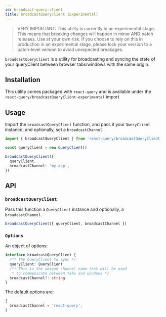 ```yaml
---
id: broadcast-query-client
title: broadcastQueryClient (Experimental)
---
```


> VERY IMPORTANT: This utility is currently in an experimental stage. This means that breaking changes will happen in minor AND patch releases. Use at your own risk. If you choose to rely on this in production in an experimental stage, please lock your version to a patch-level version to avoid unexpected breakages.

`broadcastQueryClient` is a utility for broadcasting and syncing the state of your queryClient between browser tabs/windows with the same origin.

## Installation

This utility comes packaged with `react-query` and is available under the `react-query/broadcastQueryClient-experimental` import.

## Usage

Import the `broadcastQueryClient` function, and pass it your `QueryClient` instance, and optionally, set a `broadcastChannel`.

```ts
import { broadcastQueryClient } from 'react-query/broadcastQueryClient-experimental'

const queryClient = new QueryClient()

broadcastQueryClient({
  queryClient,
  broadcastChannel: 'my-app',
})
```

## API

### `broadcastQueryClient`

Pass this function a `QueryClient` instance and optionally, a `broadcastChannel`.

```ts
broadcastQueryClient({ queryClient, broadcastChannel })
```

### `Options`

An object of options:

```ts
interface broadcastQueryClient {
  /** The QueryClient to sync */
  queryClient: QueryClient
  /** This is the unique channel name that will be used
   * to communicate between tabs and windows */
  broadcastChannel?: string
}
```

The default options are:

```ts
{
  broadcastChannel = 'react-query',
}
```
